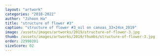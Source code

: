 ```yaml
---
layout: "artwork"
categories: "2018-2022"
author: "Jihoon Ha"
title: "structure of flower #3"
caption: "structure of flower #3_oil on canvas_33×24㎝_2019"
image: /assets/images/artworks/2019/structure-of-flower-3.jpg
thumb: /assets/images/artworks/2019/thumbs/structure-of-flower-3.jpg
order: 22990201
sizeScore: 02
---
```

